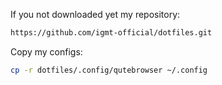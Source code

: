 If you not downloaded yet my repository:

```bash
https://github.com/igmt-official/dotfiles.git
```

Copy my configs:

```bash
cp -r dotfiles/.config/qutebrowser ~/.config
```
